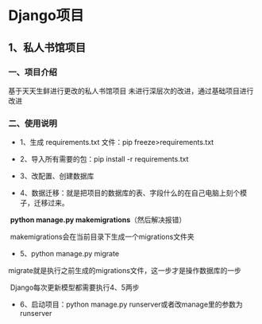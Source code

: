 # Django项目
## 1、私人书馆项目
 ### 一、项目介绍

基于天天生鲜进行更改的私人书馆项目
 未进行深层次的改进，通过基础项目进行改进

### 二、使用说明

- 1、生成 requirements.txt 文件：pip freeze>requirements.txt

- 2、导入所有需要的包：pip install -r requirements.txt

- 3、改配置、创建数据库

- 4、数据迁移：就是把项目的数据库的表、字段什么的在自己电脑上刻个模子，迁移过来。

​			**python manage.py makemigrations**（然后解决报错）

​			makemigrations会在当前目录下生成一个migrations文件夹

- 5、python manage.py migrate

​			migrate就是执行之前生成的migrations文件，这一步才是操作数据库的一步

​			Django每次更新模型都需要执行4、5两步

- 6、启动项目：python manage.py runserver或者改manage里的参数为runserver

